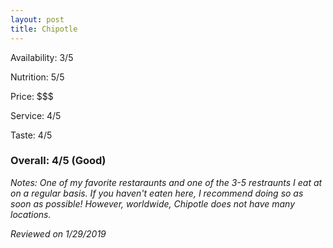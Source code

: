 ```yaml
---
layout: post
title: Chipotle
---
```


Availability: 3/5

Nutrition: 5/5

Price: $$$

Service: 4/5

Taste: 4/5

### Overall: 4/5 (Good)

*Notes: One of my favorite restaraunts and one of the 3-5 restraunts I eat at on a regular basis. If you haven't eaten here, I recommend
doing so as soon as possible! However, worldwide, Chipotle does not have many locations.*

*Reviewed on 1/29/2019*
